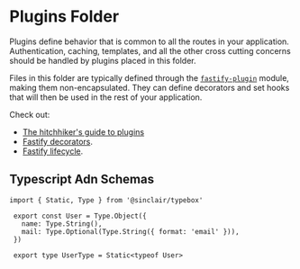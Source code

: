 # Plugins Folder

Plugins define behavior that is common to all the routes in your
application. Authentication, caching, templates, and all the other cross
cutting concerns should be handled by plugins placed in this folder.

Files in this folder are typically defined through the
[`fastify-plugin`](https://github.com/fastify/fastify-plugin) module,
making them non-encapsulated. They can define decorators and set hooks
that will then be used in the rest of your application.

Check out:

- [The hitchhiker's guide to plugins](https://www.fastify.io/docs/latest/Guides/Plugins-Guide/)
- [Fastify decorators](https://www.fastify.io/docs/latest/Reference/Decorators/).
- [Fastify lifecycle](https://www.fastify.io/docs/latest/Reference/Lifecycle/).

## Typescript Adn Schemas

```
import { Static, Type } from '@sinclair/typebox'

 export const User = Type.Object({
   name: Type.String(),
   mail: Type.Optional(Type.String({ format: 'email' })),
 })

 export type UserType = Static<typeof User>
```
